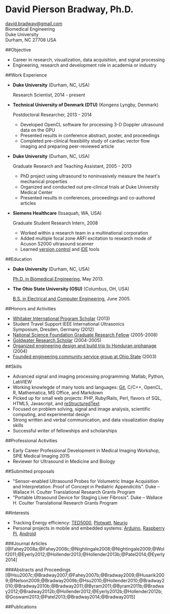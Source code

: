 # David Pierson Bradway, Ph.D.  


<david.bradway@gmail.com>  
Biomedical Engineering  
Duke University  
Durham, NC 27708 USA  

##Objective

*   Career in research, visualization, data acquisition, and signal processing
*   Engineering, research and development role in academia or industry

##Work Experience

*   **Duke University** (Durham, NC, USA)

    Research Scientist, 2014 - present

*   **Technical University of Denmark (DTU)** (Kongens Lyngby, Denmark)

    Postdoctoral Researcher, 2013 - 2014

    -   Developed OpenCL software for processing 3-D Doppler ultrasound data on the GPU
    -   Presented results in conference abstract, poster, and proceedings
    -   Completed pre-clinical feasibility study of cardiac vector flow imaging and preparing peer-reviewed article

*   **Duke University** (Durham, NC, USA)

    Graduate Research and Teaching Assistant, 2005 - 2013

    -   PhD project using ultrasound to noninvasively measure the heart's mechanical properties
    -   Organized and conducted out pre-clinical trials at Duke University Medical Center
    -   Presented results in conferences, proceedings and co-authored articles

*   **Siemens Healthcare** (Issaquah, WA, USA)

    Graduate Student Research Intern, 2008

    -   Worked within a research team in a multinational corporation
    -   Added multiple focal zone ARFI excitation to research mode of Acuson S2000 ultrasound scanner
    -   Learned [version control](http://www-03.ibm.com/software/products/en/clearcase) and [IDE](http://www.visualstudio.com/) tools

##Education

*   **Duke University** (Durham, NC, USA)

    [Ph.D. in Biomedical Engineering](http://bme.duke.edu/grad), May 2013.

*   **The Ohio State University (OSU)** (Columbus, OH, USA)

    [B.S. in Electrical and Computer Engineering](http://ece.osu.edu/futurestudents/undergrad), June 2005.

##Honors and Activities

*   [Whitaker International Program Scholar](http://www.whitaker.org/grants/fellows-scholars)  (2013)
*   Student Travel Support IEEE International Ultrasonics Symposium, Dresden, Germany (2012)
*   [National Science Foundation Graduate Research Fellow](http://www.nsfgrfp.org/) (2005-2008)
*   [Goldwater Research Scholar](https://goldwater.scholarsapply.org/) (2004-2005)
*   [Organized engineering design and build trip to Honduran orphanage](http://www.montanadeluz.org/) (2004)
*   [Founded engineering community service group at Ohio State](http://ecos.osu.edu/) (2003)

##Skills

*   Advanced signal and imaging processing programming: Matlab, Python, LabVIEW
*   Working knowlegde of many tools and languages: [Git](http://git-scm.com/), C/C++, OpenCL, R, Mathematica, MS Office, and Markdown
*   Picked up for small web projects: PHP, Ruby/Rails, Perl, flavors of SQL, HTML5, Javascript, and [reStructuredText](http://docutils.sf.net/rst.html)
*   Focused on problem solving, signal and image analysis, scientific computing, and experimental design
*   Strong written and verbal communication, and data visualization display skills
*   Successful writer of fellowships and scholarships

##Professional Activities

*   Early Career Professional Development in Medical Imaging Workshop, SPIE Medical Imaging 2015
*   Reviewer for Ultrasound in Medicine and Biology

##Submitted proposals

*   "Sensor-enabled Ultrasound Probes for Volumetric Image Acquisition and Interpretation: Proof of Concept in Pediatric Appendicitis". Duke – Wallace H. Coulter Translational Research Grants Program
*   "Portable Ultrasound Device for Staging Liver Fibrosis". Duke – Wallace H. Coulter Translational Research Grants Program

##Interests

*   Tracking Energy efficiency: [TED5000](http://www.theenergydetective.com/), [Plotwatt](plotwatt.com), [Neurio](https://neur.io/)
*   Personal projects in mobile and embedded systems: [Arduino](http://www.arduino.cc/), [Raspberry Pi](http://www.raspberrypi.org/), [Android](http://www.android.com/)

###Journal Articles
[@Fahey2008a;@Fahey2008c;@Nightingale2008;@Nightingale2009;@Wolf2011;@Eyerly2012;@Hollender2013;@Hollender2013b;@Patel2014;@Eyerly2014]

###Abstracts and Proceedings
[@Hsu2007c;@Bradway2007;@Fahey2007b;@Bradway2009;@Husarik2009;@Nelson2009;@Bradway2009b;@Hsu2010;@Hollender2010;@Bradway2010;@Bradway2010b;@Bradway2011;@Byram2011;@Byram2011b;@Bradway2012;@Bradway2012b;@Hollender2012;@Eyerly2012b;@Hollender2012b;@Goswami2013;@Patel2013;@Bradway2014;@Bradway2015]

##Publications
